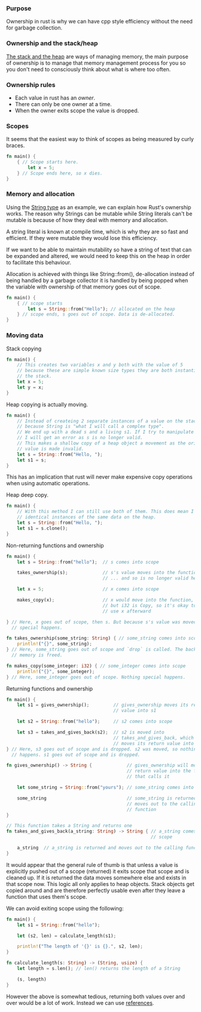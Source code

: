 ### Purpose
Ownership in rust is why we can have cpp style efficiency without the need for garbage collection.

### Ownership and the stack/heap
[The stack and the heap](stack_and_heap.md) are ways of managing memory, the main purpose of ownership is to manage that memory management process for you so you don't need to consciously think about what is where too often.

### Ownership rules
- Each value in rust has an *owner*.
- There can only be one owner at a time.
- When the owner exits scope the value is dropped.

### Scopes
It seems that the easiest way to think of scopes as being measured by curly braces. 
```rust
fn main() {
	{ // Scope starts here.
		let x = 5;
	} // Scope ends here, so x dies.
}
```

### Memory and allocation
Using the [String type](string.md) as an example, we can explain how Rust's ownership works.
The reason why Strings can be mutable while String literals can't be mutable is because of how they deal with memory and allocation. 

A string literal is known at compile time, which is why they are so fast and efficient. If they were mutable they would lose this efficiency. 

If we want to be able to maintain mutability so have a string of text that can be expanded and altered, we would need to keep this on the heap in order to facilitate this behaviour. 

Allocation is achieved with things like String::from(), de-allocation instead of being handled by a garbage collector it is handled by being popped when the variable with ownership of that memory goes out of scope. 

```rust
fn main() {
	{ // scope starts
		let s = String::from("Hello"); // allocated on the heap
	} // scope ends, s goes out of scope. Data is de-allocated. 
}
```

### Moving data
Stack copying
```rust
fn main() {
	// This creates two variables x and y both with the value of 5
	// because these are simple known size types they are both instantiated on 
	// the stack.
	let x = 5;
	let y = x;
}
```

Heap copying is actually moving.
```rust
fn main() {
	// Instead of createing 2 separate instances of a value on the stack
	// because String is "what I will call a complex type". 
	// We end up with a dead s and a living s1. If I try to manipulate or use s
	// I will get an error as s is no longer valid. 
	// This makes a shallow copy of a heap object a movement as the original
	// value is made invalid.
	let s = String::from("Hello, ");
	let s1 = s;
}
```
This has an implication that rust will never make expensive copy operations when using automatic operations. 

Heap deep copy.
```rust
fn main() {
	// With this method I can still use both of them. This does mean I have 2
	// identical instances of the same data on the heap.
	let s = String::from("Hello, ");
	let s1 = s.clone();
}
```

Non-returning functions and ownership
```rust
fn main() {
    let s = String::from("hello");  // s comes into scope

    takes_ownership(s);             // s's value moves into the function...
                                    // ... and so is no longer valid here

    let x = 5;                      // x comes into scope

    makes_copy(x);                  // x would move into the function,
                                    // but i32 is Copy, so it's okay to still
                                    // use x afterward

} // Here, x goes out of scope, then s. But because s's value was moved, nothing
  // special happens.

fn takes_ownership(some_string: String) { // some_string comes into scope
    println!("{}", some_string);
} // Here, some_string goes out of scope and `drop` is called. The backing
  // memory is freed.

fn makes_copy(some_integer: i32) { // some_integer comes into scope
    println!("{}", some_integer);
} // Here, some_integer goes out of scope. Nothing special happens.
```

Returning functions and ownership
```rust
fn main() {
    let s1 = gives_ownership();         // gives_ownership moves its return
                                        // value into s1

    let s2 = String::from("hello");     // s2 comes into scope

    let s3 = takes_and_gives_back(s2);  // s2 is moved into
                                        // takes_and_gives_back, which also
                                        // moves its return value into s3
} // Here, s3 goes out of scope and is dropped. s2 was moved, so nothing
  // happens. s1 goes out of scope and is dropped.

fn gives_ownership() -> String {             // gives_ownership will move its
                                             // return value into the function
                                             // that calls it

    let some_string = String::from("yours"); // some_string comes into scope

    some_string                              // some_string is returned and
                                             // moves out to the calling
                                             // function
}

// This function takes a String and returns one
fn takes_and_gives_back(a_string: String) -> String { // a_string comes into
                                                      // scope

    a_string  // a_string is returned and moves out to the calling function
}
```

It would appear that the general rule of thumb is that unless a value is explicitly pushed out of a scope (returned) it exits scope that scope and is cleaned up. If it is returned the data moves somewhere else and exists in that scope now. 
This logic all only applies to heap objects. Stack objects get copied around and are therefore perfectly usable even after they leave a function that uses them's scope.

We can avoid exiting scope using the following:
```rust
fn main() {
    let s1 = String::from("hello");

    let (s2, len) = calculate_length(s1);

    println!("The length of '{}' is {}.", s2, len);
}

fn calculate_length(s: String) -> (String, usize) {
    let length = s.len(); // len() returns the length of a String

    (s, length)
}
```

However the above is somewhat tedious, returning both values over and over would be a lot of work. Instead we can use [references](references.md).
